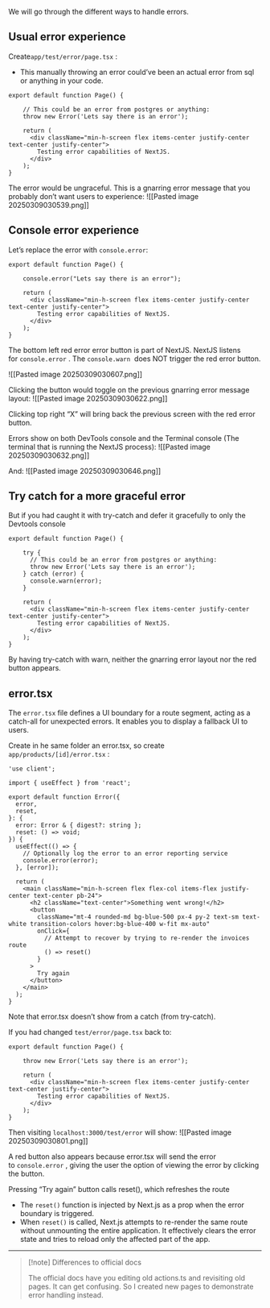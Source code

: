 We will go through the different ways to handle errors.

## Usual error experience

Create`app/test/error/page.tsx` :
- This manually throwing an error could’ve been an actual error from sql or anything in your code.
```
export default function Page() {  
    
    // This could be an error from postgres or anything:  
    throw new Error('Lets say there is an error');  
  
    return (  
      <div className="min-h-screen flex items-center justify-center text-center justify-center">  
        Testing error capabilities of NextJS.  
      </div>  
    );  
}
```

The error would be ungraceful. This is a gnarring error message that you probably don’t want users to experience:
![[Pasted image 20250309030539.png]]

## Console error experience

Let’s replace the error with `console.error`:
```
export default function Page() {  
    
    console.error("Lets say there is an error");  
  
    return (  
      <div className="min-h-screen flex items-center justify-center text-center justify-center">  
        Testing error capabilities of NextJS.  
      </div>  
    );  
}
```

The bottom left red error error button is part of NextJS. NextJS listens for `console.error` . The `console.warn`  does NOT trigger the red error button.

![[Pasted image 20250309030607.png]]

Clicking the button would toggle on the previous gnarring error message layout:
![[Pasted image 20250309030622.png]]

Clicking top right “X” will bring back the previous screen with the red error button.

Errors show on both DevTools console and the Terminal console (The terminal that is running the NextJS process):
![[Pasted image 20250309030632.png]]

And:
![[Pasted image 20250309030646.png]]

## Try catch for a more graceful error

But if you had caught it with try-catch and defer it gracefully to only the Devtools console

```
export default function Page() {  
    
    try {  
      // This could be an error from postgres or anything:  
      throw new Error('Lets say there is an error');  
    } catch (error) {  
      console.warn(error);  
    }  
  
    return (  
      <div className="min-h-screen flex items-center justify-center text-center justify-center">  
        Testing error capabilities of NextJS.  
      </div>  
    );  
}
```

By having try-catch with warn, neither the gnarring error layout nor the red button appears.

## error.tsx

The `error.tsx` file defines a UI boundary for a route segment, acting as a catch-all for unexpected errors. It enables you to display a fallback UI to users.  

Create in he same folder an error.tsx, so create
`app/products/[id]/error.tsx` :
```
'use client';  
   
import { useEffect } from 'react';  
   
export default function Error({  
  error,  
  reset,  
}: {  
  error: Error & { digest?: string };  
  reset: () => void;  
}) {  
  useEffect(() => {  
    // Optionally log the error to an error reporting service  
    console.error(error);  
  }, [error]);  
   
  return (  
    <main className="min-h-screen flex flex-col items-flex justify-center text-center pb-24">  
      <h2 className="text-center">Something went wrong!</h2>  
      <button  
        className="mt-4 rounded-md bg-blue-500 px-4 py-2 text-sm text-white transition-colors hover:bg-blue-400 w-fit mx-auto"  
        onClick={  
          // Attempt to recover by trying to re-render the invoices route  
          () => reset()  
        }  
      >  
        Try again  
      </button>  
    </main>  
  );  
}
```

Note that error.tsx doesn’t show from a catch (from try-catch).

If you had changed `test/error/page.tsx` back to:
```
export default function Page() {
  
    throw new Error('Lets say there is an error');

    return (
      <div className="min-h-screen flex items-center justify-center text-center justify-center">
        Testing error capabilities of NextJS.
      </div>
    );
} 
```

Then visiting `localhost:3000/test/error` will show:
![[Pasted image 20250309030801.png]]

A red button also appears because error.tsx will send the error to `console.error` , giving the user the option of viewing the error by clicking the button.

Pressing “Try again” button calls reset(), which refreshes the route
- The `reset()` function is injected by Next.js as a prop when the error boundary is triggered.
- When `reset()` is called, Next.js attempts to re-render the same route without unmounting the entire application. It effectively clears the error state and tries to reload only the affected part of the app.

---


>[!note] Differences to official docs
>
>The official docs have you editing old actions.ts and revisiting old pages. It can get confusing. So I created new pages to demonstrate error handling instead.